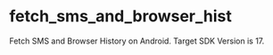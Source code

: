 fetch_sms_and_browser_hist
==========================

Fetch SMS and Browser History on Android. Target SDK Version is 17.